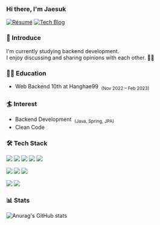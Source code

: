 ### Hi there, I'm Jaesuk

[![Résumé](https://img.shields.io/badge/Résumé-FF6900?style=flat-round&logo=Read-the-Docs&logoColor=white&link=https://www.rallit.com/resumes/6815@sivae1/서재석)](https://www.rallit.com/resumes/6815@sivae1/서재석)
[![Tech Blog](http://img.shields.io/badge/-Tech%20blog-black?style=flat-round&logo=github&link=https://jaesuks-devlog.oopy.io/)](https://jaesuks-devlog.oopy.io/) 

### 🎤 Introduce

I'm currently studying backend development.<br>
I enjoy discussing and sharing opinions with each other. 🙋‍♂️


### 🧑‍💻 Education
- Web Backend 10th at Hanghae99 &nbsp;<sub>(Nov 2022 – Feb 2023)</sub>


### 🏄 Interest
- Backend Development &nbsp;<sub>(Java, Spring, JPA)</sub>
- Clean Code


### 🛠 Tech Stack
<img src="https://img.shields.io/badge/Java-007396?style=flat&logo=Java&logoColor=white"/> <img src="https://img.shields.io/badge/Spring-6DB33F?style=flat&logo=Spring&logoColor=white"/> <img src="https://img.shields.io/badge/Spring Boot-6DB33F?style=flat&logo=SpringBoot&logoColor=white"/> <img src="https://img.shields.io/badge/Spring Data JPA-6DB33F?style=flat&logo=Spring Data JPA&logoColor=white"/>  <img src="https://img.shields.io/badge/MySQL-4479A1?style=flat&logo=MySQL&logoColor=white"/> 

<img src="https://img.shields.io/badge/AWS-232F3E?style=flat&logo=AmazonAWS&logoColor=white"/> <img src="https://img.shields.io/badge/AWS EC2%20-%23FF9900.svg?&style=flat&logo=amazon-aws&logoColor=white"/> <img src="https://img.shields.io/badge/Nginx-009639.svg?&style=flat&logo=Nginx&logoColor=white"/>

<img src="https://img.shields.io/badge/Git-F05032?style=flat&logo=Git&logoColor=white"/> <img src="https://img.shields.io/badge/GitHub-181717?style=flat&logo=GitHub&logoColor=white"/> 

 ### 📊 Stats
![Anurag's GitHub stats](https://github-readme-stats.vercel.app/api?username=suhjaesuk&show_icons=true&theme=radical)
